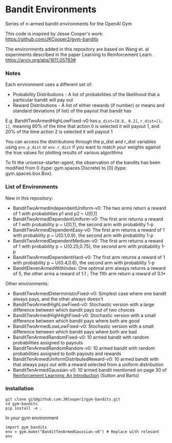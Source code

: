 # Bandit Environments

Series of n-armed bandit environments for the OpenAI Gym

This code is inspired by Jesse Cooper's work:
https://github.com/JKCooper2/gym-bandits

The environments added in this repository are based on Wang et. al experiments described in the paper Learning to Reinforcement Learn.
https://arxiv.org/abs/1611.05763#

### Notes

Each environment uses a different set of:
* Probability Distributions - A list of probabilities of the likelihood that a particular bandit will pay out
* Reward Distributions - A list of either rewards (if number) or means and standard deviations (if list) of the payout that bandit has

E.g. BanditTwoArmedHighLowFixed-v0 has `p_dist=[0.8, 0.2]`, `r_dist=[1, 1]`, meaning 80% of the time that action 0 is
selected it will payout 1, and 20% of the time action 2 is selected it will payout 1

You can access the distributions through the p_dist and r_dist variables using `env.p_dist` or `env.r_dist` if you want to match
your weights against the true values for plotting results of various algorithms

To fit the universe-starter-agent, the observation of the bandits has been modified from 0 (type: gym.spaces.Discrete) to [0] (type: gym.spaces.box.Box).

### List of Environments

New in this repository:

* BanditTwoArmedIndependentUniform-v0: The two arms return a reward of 1 with probabilities p1 and p2 ~ U[0,1]
* BanditTwoArmedDependentUniform-v0: The first arm returns a reward of 1 with probability p ~ U[0,1], the second arm with probability 1-p
* BanditTwoArmedDependentEasy-v0: The first arm returns a reward of 1 with probability p ~ U{0.1,0.9}, the second arm with probability 1-p
* BanditTwoArmedDependentMedium-v0: The first arm returns a reward of 1 with probability p ~ U{0.25,0.75}, the second arm with probability 1-p
* BanditTwoArmedDependentHard-v0: The first arm returns a reward of 1 with probability p ~ U{0.4,0.6}, the second arm with probability 1-p
* BanditElevenArmedWithIndex: One optimal arm always returns a reward of 5, the other arms a reward of 1.1 ; The 11th arm return a reward of 0.1*<Index of the optimal arm>


Other environments:

* BanditTwoArmedDeterministicFixed-v0: Simplest case where one bandit always pays, and the other always doesn't
* BanditTwoArmedHighLowFixed-v0: Stochastic version with a large difference between which bandit pays out of two choices
* BanditTwoArmedHighHighFixed-v0: Stochastic version with a small difference between which bandit pays where both are good
* BanditTwoArmedLowLowFixed-v0: Stochastic version with a small difference between which bandit pays where both are bad
* BanditTenArmedRandomFixed-v0: 10 armed bandit with random probabilities assigned to payouts
* BanditTenArmedRandomRandom-v0: 10 armed bandit with random probabilities assigned to both payouts and rewards
* BanditTenArmedUniformDistributedReward-v0: 10 armed bandit with that always pays out with a reward selected from a uniform distribution
* BanditTenArmedGaussian-v0: 10 armed bandit mentioned on page 30 of [Reinforcement Learning: An Introduction](https://www.dropbox.com/s/b3psxv2r0ccmf80/book2015oct.pdf?dl=0) (Sutton and Barto)

### Installation
```
git clone git@github.com:JKCooper2/gym-bandits.git
cd gym-bandits
pip install -e .
```

In your gym environment
```
import gym_bandits
env = gym.make("BanditTenArmedGaussian-v0") # Replace with relevant env
```
